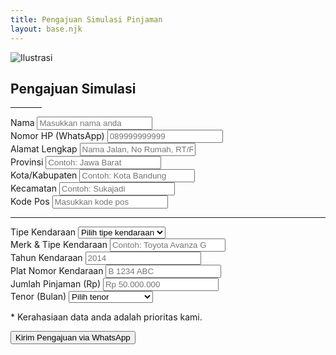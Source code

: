 ```yaml
---
title: Pengajuan Simulasi Pinjaman
layout: base.njk
---
```

<div class="container my-5">
    <div class="card p-4 p-md-5 border-0 shadow-lg">
        <div class="text-center mb-5">
            <img src="/rizkygadai/assets/img/illustrasi-form.png" class="img-fluid mb-4" alt="Ilustrasi" style="max-height: 200px;">
            <h2 class="fw-bold">Pengajuan Simulasi</h2>
            <hr class="mx-auto" style="width: 50px;">
        </div>
        <form id="simulasi-form">
            <div class="row">
                <div class="col-md-6 mb-3">
                    <label for="nama" class="form-label">Nama</label>
                    <input type="text" class="form-control" id="nama" placeholder="Masukkan nama anda" required>
                </div>
                <div class="col-md-6 mb-3">
                    <label for="nomorHp" class="form-label">Nomor HP (WhatsApp)</label>
                    <input type="tel" class="form-control" id="nomorHp" placeholder="089999999999" required>
                </div>
                 <div class="col-md-12 mb-3">
                    <label for="alamat" class="form-label">Alamat Lengkap</label>
                    <input type="text" class="form-control" id="alamat" placeholder="Nama Jalan, No Rumah, RT/RW..." required>
                </div>
                <div class="col-md-6 mb-3">
                    <label for="form-provinsi" class="form-label">Provinsi</label>
                    <input type="text" class="form-control" id="form-provinsi" placeholder="Contoh: Jawa Barat" required>
                </div>
                <div class="col-md-6 mb-3">
                    <label for="form-kota" class="form-label">Kota/Kabupaten</label>
                    <input type="text" class="form-control" id="form-kota" placeholder="Contoh: Kota Bandung" required>
                </div>
                 <div class="col-md-6 mb-3">
                    <label for="form-kecamatan" class="form-label">Kecamatan</label>
                    <input type="text" class="form-control" id="form-kecamatan" placeholder="Contoh: Sukajadi" required>
                </div>
                 <div class="col-md-6 mb-3">
                    <label for="form-kodepos" class="form-label">Kode Pos</label>
                    <input type="text" class="form-control" id="form-kodepos" placeholder="Masukkan kode pos">
                </div>
                <hr class="my-3">
                <div class="col-md-6 mb-3">
                    <label for="tipeKendaraan" class="form-label">Tipe Kendaraan</label>
                    <select id="tipeKendaraan" class="form-select" required>
                        <option selected disabled value="">Pilih tipe kendaraan</option>
                        <option>Mobil</option>
                        <option>Motor</option>
                    </select>
                </div>
                <div class="col-md-6 mb-3">
                    <label for="merkKendaraan" class="form-label">Merk & Tipe Kendaraan</label>
                    <input type="text" class="form-control" id="merkKendaraan" placeholder="Contoh: Toyota Avanza G" required>
                </div>
                <div class="col-md-6 mb-3">
                    <label for="tahunKendaraan" class="form-label">Tahun Kendaraan</label>
                    <input type="number" class="form-control" id="tahunKendaraan" placeholder="2014" required>
                </div>
                <div class="col-md-6 mb-3">
                    <label for="platNomor" class="form-label">Plat Nomor Kendaraan</label>
                    <input type="text" class="form-control" id="platNomor" placeholder="B 1234 ABC" required>
                </div>
                <div class="col-md-6 mb-3">
                    <label for="jumlahPinjaman" class="form-label">Jumlah Pinjaman (Rp)</label>
                    <input type="text" class="form-control" id="jumlahPinjaman" placeholder="Rp 50.000.000" required>
                </div>
                <div class="col-md-6 mb-3">
                    <label for="tenor" class="form-label">Tenor (Bulan)</label>
                    <select id="tenor" class="form-select" required>
                        <option selected disabled value="">Pilih tenor</option>
                        <option value="1">1 Bulan</option>
                        <option value="3">3 Bulan</option>
                        <option value="6">6 Bulan</option>
                        <option value="12">12 Bulan (1 Tahun)</option>
                        <option value="24">24 Bulan (2 Tahun)</option>
                        <option value="36">36 Bulan (3 Tahun)</option>
                        <option value="48">48 Bulan (4 Tahun)</option>
                        <option value="60">60 Bulan (5 Tahun)</option>
                    </select>
                </div>
            </div>
            <p class="form-text mt-3">* Kerahasiaan data anda adalah prioritas kami.</p>
            <button type="submit" class="btn btn-primary w-100 fw-bold py-3 mt-2">Kirim Pengajuan via WhatsApp</button>
        </form>
    </div>
</div>